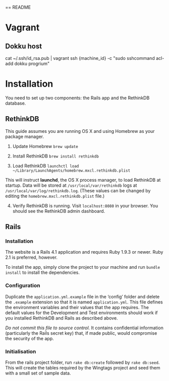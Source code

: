 == README

# Vagrant

## Dokku host

cat ~/.ssh/id_rsa.pub | vagrant ssh {machine_id} -c "sudo sshcommand acl-add dokku progrium"

# Installation

You need to set up two components: the Rails app and the RethinkDB database.

## RethinkDB

This guide assumes you are running OS X and using Homebrew as your package manager. 

1. Update Homebrew
`brew update`

2. Install RethinkDB
`brew install rethinkdb`

3. Load RethinkDB
`launchctl load ~/Library/LaunchAgents/homebrew.mxcl.rethinkdb.plist`

This will instruct **launchd**, the OS X process manager, to load RethinkDB at startup. Data will be stored at `/usr/local/var/rethinkdb` logs at `/usr/local/var/log/rethinkdb.log`. (These values can be changed by editing the `homebrew.mxcl.rethinkdb.plist` file.)

4. Verify RethinkDB is running.
Visit `localhost:8080` in your browser. You should see the RethinkDB admin dashboard. 

## Rails

### Installation

The website is a Rails 4.1 application and requires Ruby 1.9.3 or newer. Ruby 2.1 is preferred, however. 

To install the app, simply clone the project to your machine and run `bundle install` to install the dependencies.

### Configuration

Duplicate the `application.yml.example` file in the ‘config’ folder and delete the `.example` extension so that it is named `application.yml`. This file defines the environment variables and their values that the app requires. The default values for the Development and Test environments should work if you installed RethinkDB and Rails as described above. 

*Do not commit this file to source control.* It contains confidential information (particularly the Rails secret key) that, if made public, would compromise the security of the app.

### Initialisation

From the rails project folder, run `rake db:create` followed by `rake db:seed`. This will create the tables required by the Wingtags project and seed them with a small set of sample data.